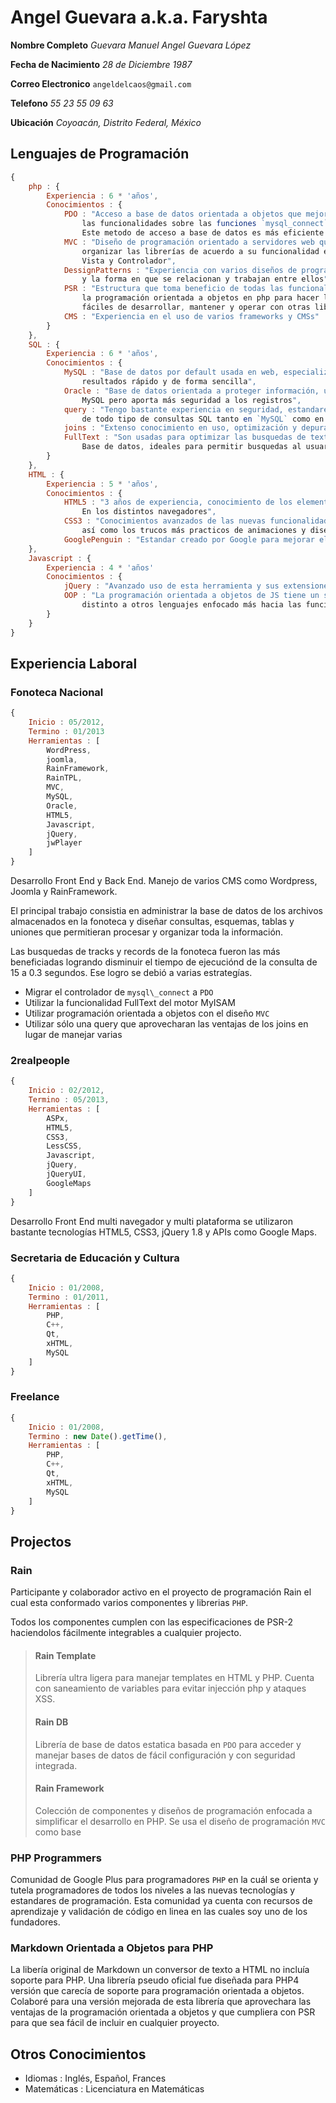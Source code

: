 # Angel Guevara a.k.a. Faryshta

**Nombre Completo** *Guevara Manuel Angel Guevara López*

**Fecha de Nacimiento** *28 de Diciembre 1987*

**Correo Electronico** `angeldelcaos@gmail.com`

**Telefono** *55 23 55 09 63*

**Ubicación** *Coyoacán, Distrito Federal, México*

## Lenguajes de Programación

```Javascript
{
	php : {
		Experiencia : 6 * 'años',
		Conocimientos : {
			PDO : "Acceso a base de datos orientada a objetos que mejora
				las funcionalidades sobre las funciones `mysql_connect` y derivados.
				Este metodo de acceso a base de datos es más eficiente y seguro",
			MVC : "Diseño de programación orientado a servidores web que ayuda a
				organizar las librerías de acuerdo a su funcionalidad en Modelo,
				Vista y Controlador",
			DessignPatterns : "Experiencia con varios diseños de programación
				y la forma en que se relacionan y trabajan entre ellos",
			PSR : "Estructura que toma beneficio de todas las funcionalidades de
				la programación orientada a objetos en php para hacer las librerías
				fáciles de desarrollar, mantener y operar con otras librerías",
			CMS : "Experiencia en el uso de varios frameworks y CMSs"
		}
	},
	SQL : {
		Experiencia : 6 * 'años',
		Conocimientos : {
			MySQL : "Base de datos por default usada en web, especializada en obtener los
				resultados rápido y de forma sencilla",
			Oracle : "Base de datos orientada a proteger información, un poco más lenta que
				MySQL pero aporta más seguridad a los registros",
			query : "Tengo bastante experiencia en seguridad, estandares y funcionamiento
				de todo tipo de consultas SQL tanto en `MySQL` como en otras bases de datos",
			joins : "Extenso conocimiento en uso, optimización y depuración de joins",
			FullText : "Son usadas para optimizar las busquedas de texto dentro de una
				Base de datos, ideales para permitir busquedas al usuario"
		}
	},
	HTML : {
		Experiencia : 5 * 'años',
		Conocimientos : {
			HTML5 : "3 años de experiencia, conocimiento de los elementos y su suporte
				En los distintos navegadores",
			CSS3 : "Conocimientos avanzados de las nuevas funcionalidades que trae esta versión
				así como los trucos más practicos de animaciones y diseño"
			GooglePenguin : "Estandar creado por Google para mejorar el ranking de una página"
	},
	Javascript : {
		Experiencia : 4 * 'años'
		Conocimientos : {
			jQuery : "Avanzado uso de esta herramienta y sus extensiones más populares",
			OOP : "La programación orientada a objetos de JS tiene un scope
				distinto a otros lenguajes enfocado más hacia las funciones"
		}
	}
}
```

## Experiencia Laboral

### Fonoteca Nacional

```Javascript
{
	Inicio : 05/2012,
	Termino : 01/2013
	Herramientas : [
		WordPress,
		joomla,
		RainFramework,
		RainTPL,
		MVC,
		MySQL,
		Oracle,
		HTML5,
		Javascript,
		jQuery,
		jwPlayer
	]	
}
```

Desarrollo Front End y Back End. Manejo de varios CMS como Wordpress, Joomla y RainFramework.

El principal trabajo consistia en administrar la base de datos de los archivos almacenados en la fonoteca y diseñar consultas, esquemas, tablas y uniones que permitieran procesar y organizar toda la información.

Las busquedas de tracks y records de la fonoteca fueron las más beneficiadas logrando disminuir el tiempo de ejecuciónd de la consulta de 15 a 0.3 segundos. Ese logro se debió a varias estrategías.

* Migrar el controlador de `mysql\_connect` a `PDO`
* Utilizar la funcionalidad FullText del motor MyISAM
* Utilizar programación orientada a objetos con el diseño `MVC`
* Utilizar sólo una query que aprovecharan las ventajas de los joins en lugar de manejar varias

### 2realpeople

```Javascript
{
	Inicio : 02/2012,
	Termino : 05/2013,
	Herramientas : [
		ASPx,
		HTML5,
		CSS3,
		LessCSS,
		Javascript,
		jQuery,
		jQueryUI,
		GoogleMaps
	]
}
```

Desarrollo Front End multi navegador y multi plataforma se utilizaron bastante tecnologías HTML5, CSS3, jQuery 1.8 y APIs como Google Maps.

### Secretaria de Educación y Cultura

```Javascript
{
	Inicio : 01/2008,
	Termino : 01/2011,
	Herramientas : [
		PHP,
		C++,
		Qt,
		xHTML,
		MySQL
	]
}
```

### Freelance

```Javascript
{
	Inicio : 01/2008,
	Termino : new Date().getTime(),
	Herramientas : [
		PHP,
		C++,
		Qt,
		xHTML,
		MySQL
	]
}
```

## Projectos

### Rain

Participante y colaborador activo en el proyecto de programación Rain el cual esta conformado varios componentes y librerias `PHP`.

Todos los componentes cumplen con las especificaciones de PSR-2 haciendolos fácilmente integrables a cualquier projecto.

> #### Rain Template
> 
> Librería ultra ligera para manejar templates en HTML y PHP. Cuenta con saneamiento de variables para evitar injección php y ataques XSS.
> 
> #### Rain DB
> 
> Librería de base de datos estatica basada en `PDO` para acceder y manejar bases de datos de fácil configuración y con seguridad integrada.
> 
> #### Rain Framework
> 
> Colección de componentes y diseños de programación enfocada a simplificar el desarrollo en PHP. Se usa el diseño de programación `MVC` como base

### PHP Programmers

Comunidad de Google Plus para programadores `PHP` en la cuál se orienta y tutela programadores de todos los niveles a las nuevas tecnologías y estandares de programación. Esta comunidad ya cuenta con recursos de aprendizaje y validación de código en linea en las cuales soy uno de los fundadores.

### Markdown Orientada a Objetos para PHP

La libería original de Markdown un conversor de texto a HTML no incluía soporte para PHP. Una librería pseudo oficial fue diseñada para PHP4 versión que carecía de soporte para programación orientada a objetos. Colaboré para una versión mejorada de esta librería que aprovechara las ventajas de la programación orientada a objetos y que cumpliera con PSR para que sea fácil de incluir en cualquier proyecto.

## Otros Conocimientos

* Idiomas : Inglés, Español, Frances
* Matemáticas : Licenciatura en Matemáticas
